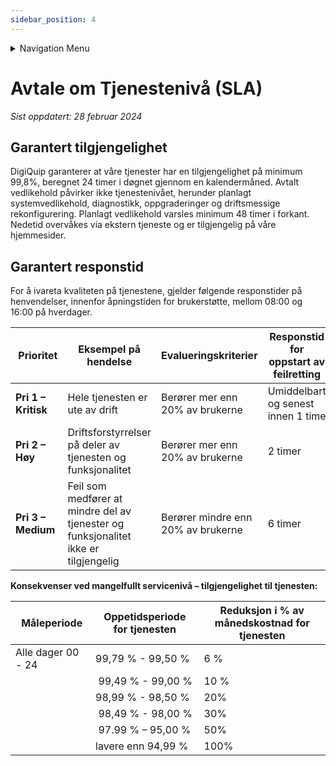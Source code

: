 ```yaml
---
sidebar_position: 4
---
```


<details className="markdown-navigation">
  <summary>Navigation Menu</summary>

- [intro](/docs/intro)
- [Juridisk](/docs/category/juridisk)
    - [Bruksvilkår (EULA)](/docs/legal/eula)
    - [Personvernerklæring](/docs/legal/privacy-policy)
    - [Generelle avtalevilkår](/docs/legal/terms)
    - [Avtale om Tjenestenivå (SLA)](/docs/legal/sla)
- [Hendig informasjon](/docs/category/hendig-informasjon)
    - [For utviklere](/docs/category/for-utviklere)
    - [Designguide](/docs/category/designguide)
- [Priser](/docs/category/priser)
    - [Prisliste og etiketter](/docs/prices/detailed-price-list)
- [Bruk av programvaren DigiQuip](/docs/category/bruk-av-programvaren-digiquip)
    - [Kom i gang med DigiQuip](/docs/resources/getting-started)
    - [Administrasjon av brukere](/docs/resources/user-management)
    - [Administrasjon av maskiner og utstyr](/docs/resources/equipment-management)
    - [Administrere egen og andres kompetanse](/docs/resources/competence-management)
    - [Sjekklister](/docs/resources/checklists)
    - [Daglig kontroll og vedlikehold](/docs/resources/Pre-use-maintenance)
    - [Sakkyndig kontroll](/docs/resources/inspections)
    - [QR-koder/NFC-tagger](/docs/resources/landingpage)
    - [Utstyrsspesifikk opplæring](/docs/resources/training)
    - [Varslinger](/docs/resources/notifications)
- [Teknisk dokumentasjon](/docs/category/teknisk-dokumentasjon)
    - [Registeret](/docs/category/registeret)
</details>

# Avtale om Tjenestenivå (SLA)

*Sist oppdatert: 28 februar 2024*

## Garantert tilgjengelighet

DigiQuip garanterer at våre tjenester har en tilgjengelighet på minimum 99,8%, beregnet 24 timer i døgnet gjennom en kalendermåned. Avtalt vedlikehold påvirker ikke tjenestenivået, herunder planlagt systemvedlikehold, diagnostikk, oppgraderinger og driftsmessige rekonfigurering. Planlagt vedlikehold varsles minimum 48 timer i forkant. Nedetid overvåkes via ekstern tjeneste og er tilgjengelig på våre hjemmesider.

## Garantert responstid

For å ivareta kvaliteten på tjenestene, gjelder følgende responstider på henvendelser, innenfor åpningstiden for brukerstøtte, mellom 08:00 og 16:00 på hverdager.

| Prioritet               | Eksempel på hendelse               | Evalueringskriterier                | Responstid for oppstart av feilretting |
| ----------------------- | ---------------------------------- | ----------------------------------- | -------------------------------------- |
| **Pri 1 – Kritisk**     | Hele tjenesten er ute av drift     | Berører mer enn 20% av brukerne     | Umiddelbart og senest innen 1 time     |
| **Pri 2 – Høy**         | Driftsforstyrrelser på deler av tjenesten og funksjonalitet  | Berører mer enn 20% av brukerne  | 2 timer         |
| **Pri 3 – Medium**      | Feil som medfører at mindre del av tjenester og funksjonalitet ikke er tilgjengelig | Berører mindre enn 20% av brukerne | 6 timer |


**Konsekvenser ved mangelfullt servicenivå – tilgjengelighet til tjenesten:**

| Måleperiode  | Oppetidsperiode for tjenesten  | Reduksjon i % av månedskostnad for tjenesten |
| ------------ | ------------------------------ | ---------------------------------------------|
| Alle dager 00 - 24 | 99,79 % - 99,50 %  | 6 %  |
|                    | 99,49 % - 99,00 %  | 10 % |
|                    | 98,99 % - 98,50 %  | 20%  |
|                    | 98,49 % - 98,00 %  | 30%  |
|                    | 97.99 % – 95,00 %  | 50%  |
|                    | lavere enn 94,99 % | 100% |
